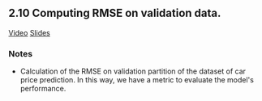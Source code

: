 ## 2.10 Computing RMSE on validation data.
[Video](https://www.youtube.com/watch?v=rawGPXg2ofE&list=PL3MmuxUbc_hIhxl5Ji8t4O6lPAOpHaCLR&index=21)
[Slides](https://www.slideshare.net/AlexeyGrigorev/ml-zoomcamp-2-slides)
### Notes
* Calculation of the RMSE on validation partition of the dataset of car price prediction. In this way, we have a metric to evaluate the model's performance.
